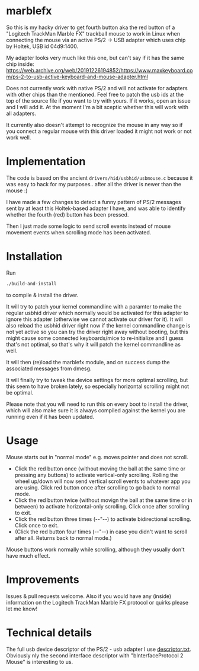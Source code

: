 # marblefx

So this is my hacky driver to get fourth button aka the red button of a "Logitech TrackMan Marble FX" trackball mouse
to work in Linux when connecting the mouse via an active PS/2 -> USB adapter which uses chip by Holtek, USB id 04d9:1400.

My adapter looks very much like this one, but can't say if it has the same chip inside:
https://web.archive.org/web/20191226194852/https://www.maxkeyboard.com/ps-2-to-usb-active-keyboard-and-mouse-adapter.html

Does not currently work with native PS/2 and will not activate for adapters with other chips than the mentioned.
Feel free to patch the usb ids at the top of the source file if you want to try with yours.
If it works, open an issue and I will add it. At the moment I'm a bit sceptic whether this will work with all adapters.

It currently also doesn't attempt to recognize the mouse in any way so if you connect a regular mouse with this driver loaded it might not work or not work well.

# Implementation

The code is based on the ancient `drivers/hid/usbhid/usbmouse.c` because it was easy to hack for my purposes.. after all the driver is newer than the mouse :)

I have made a few changes to detect a funny pattern of PS/2 messages sent by at least this Holtek-based adapter I have, and was able to
identify whether the fourth (red) button has been pressed.

Then I just made some logic to send scroll events instead of mouse movement events when scrolling mode has been activated.

# Installation

Run

```sh
./build-and-install
```

to compile & install the driver.

It will try to patch your kernel commandline with a paramter to make the regular usbhid driver which normally would be activated for this
adapter to ignore this adapter (otherwise we cannot activate our driver for it).
It will also reload the usbhid driver right now if the kernel commandline change is not yet active so you can try the driver right away without booting,
but this might cause some connected keyboards/mice to re-initialize and I guess that's not optimal, so that's why it will patch the kernel commandline as well.

It will then (re)load the marblefx module, and on success dump the associated messages from dmesg.

It will finally try to tweak the device settings for more optimal scrolling, but this seem to have broken lately,
so especially horizontal scrolling might not be optimal.

Please note that you will need to run this on every boot to install the driver, which will also make sure it is always compiled
against the kernel you are running even if it has been updated.

# Usage

Mouse starts out in "normal mode" e.g. moves pointer and does not scroll.

* Click the red button once (without moving the ball at the same time or pressing any buttons) to activate vertical-only scrolling.
Rolling the wheel up/down will now send vertical scroll events to whatever app you are using. Click red button once after scrolling to go back to normal mode.
* Click the red button twice (without movign the ball at the same time or in between) to activate horizontal-only scrolling. Click once after scrolling to exit.
* Click the red button three times (--"--) to activate bidirectional scrolling. Click once to exit.
* (Click the red button four times (--"--) in case you didn't want to scroll after all. Returns back to normal mode.)

Mouse buttons work normally while scrolling, although they usually don't have much effect.

# Improvements

Issues & pull requests welcome. Also if you would have any (inside) information on the Logitech TrackMan Marble FX protocol or quirks please let me know!

# Technical details

The full usb device descriptor of the PS/2 - usb adapter I use [descriptor.txt](./descriptor.txt). Obviously nly the second interface descriptor with "bInterfaceProtocol      2 Mouse" is interesting to us.
